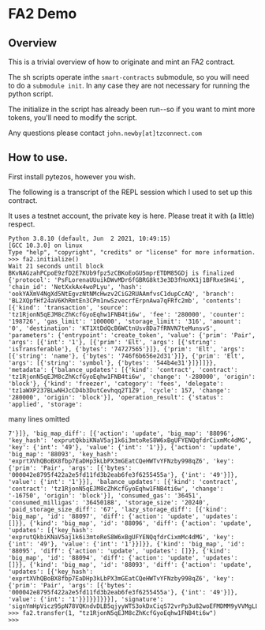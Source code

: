 # FA2 Demo

## Overview

This is a trivial overview of how to originate and mint an FA2 contract.

The sh scripts operate inthe `smart-contracts` submodule, so you will need to do a `submodule init`.  In any case they are not necessary for running the python script.

The initialize in the script has already been run--so if you want to mint more tokens, you'll need to modify the script.

Any questions please contact `john.newby[at]tzconnect.com`

## How to use.

First install pytezos, however you wish.

The following is a transcript of the REPL session which I used to set up this contract.

It uses a testnet account, the private key is here. Please treat it with (a little) respect.

```
Python 3.8.10 (default, Jun  2 2021, 10:49:15)
[GCC 10.3.0] on linux
Type "help", "copyright", "credits" or "license" for more information.
>>> fa2.initialize()
Wait 21 seconds until block BKvNAGzahPCpoE9zfD2E7KUb9fpz5zCBKoEoGU5mprETDM85GDj is finalized
{'protocol': 'PsFLorenaUUuikDWvMDr6fGBRG8kt3e3D3fHoXK1j1BFRxeSH4i', 'chain_id': 'NetXxkAx4woPLyu', 'hash': 'ookYAXmV4NgXd5NtEgvzNtNMcHwzv2CiG2RUAAmfvsC1dupCcAQ', 'branch': 'BL2XQpfHf24aV6KhRmtEn3CPm1nwSzvecrfErpnAwa7qFRfc2mb', 'contents': [{'kind': 'transaction', 'source': 'tz1RjonN5qEJM8cZhKcfGyoEqhw1FNB4ti6w', 'fee': '280000', 'counter': '198726', 'gas_limit': '100000', 'storage_limit': '316', 'amount': '0', 'destination': 'KT1XtDdQcB6WCtnUsv8Da7fRNVN7teMunsvS', 'parameters': {'entrypoint': 'create_token', 'value': {'prim': 'Pair', 'args': [{'int': '1'}, [{'prim': 'Elt', 'args': [{'string': 'isTransferable'}, {'bytes': '74727565'}]}, {'prim': 'Elt', 'args': [{'string': 'name'}, {'bytes': '746f6b656e2d31'}]}, {'prim': 'Elt', 'args': [{'string': 'symbol'}, {'bytes': '544b4e31'}]}]]}}, 'metadata': {'balance_updates': [{'kind': 'contract', 'contract': 'tz1RjonN5qEJM8cZhKcfGyoEqhw1FNB4ti6w', 'change': '-280000', 'origin': 'block'}, {'kind': 'freezer', 'category': 'fees', 'delegate': 'tz1aWXP237BLwNHJcCD4b3DutCevhqq2T1Z9', 'cycle': 157, 'change': '280000', 'origin': 'block'}], 'operation_result': {'status': 'applied', 'storage':
```
many lines omitted
```
7'}]}, 'big_map_diff': [{'action': 'update', 'big_map': '88096', 'key_hash': 'exprutQkbiKNaV5aj1k6i3mtoReS8W6xBgUFYENQqfdrCixmMc4dMG', 'key': {'int': '49'}, 'value': {'int': '1'}}, {'action': 'update', 'big_map': '88093', 'key_hash': 'exprtXVhQBoBX8fbp7EaDHp3kLbPX3mGEatCQeHWTvYFNzby998qZ6', 'key': {'prim': 'Pair', 'args': [{'bytes': '000042e8795f422a2e5fd11fd3b2eab6fe3f6255455a'}, {'int': '49'}]}, 'value': {'int': '1'}}], 'balance_updates': [{'kind': 'contract', 'contract': 'tz1RjonN5qEJM8cZhKcfGyoEqhw1FNB4ti6w', 'change': '-16750', 'origin': 'block'}], 'consumed_gas': '36451', 'consumed_milligas': '36450188', 'storage_size': '20240', 'paid_storage_size_diff': '67', 'lazy_storage_diff': [{'kind': 'big_map', 'id': '88097', 'diff': {'action': 'update', 'updates': []}}, {'kind': 'big_map', 'id': '88096', 'diff': {'action': 'update', 'updates': [{'key_hash': 'exprutQkbiKNaV5aj1k6i3mtoReS8W6xBgUFYENQqfdrCixmMc4dMG', 'key': {'int': '49'}, 'value': {'int': '1'}}]}}, {'kind': 'big_map', 'id': '88095', 'diff': {'action': 'update', 'updates': []}}, {'kind': 'big_map', 'id': '88094', 'diff': {'action': 'update', 'updates': []}}, {'kind': 'big_map', 'id': '88093', 'diff': {'action': 'update', 'updates': [{'key_hash': 'exprtXVhQBoBX8fbp7EaDHp3kLbPX3mGEatCQeHWTvYFNzby998qZ6', 'key': {'prim': 'Pair', 'args': [{'bytes': '000042e8795f422a2e5fd11fd3b2eab6fe3f6255455a'}, {'int': '49'}]}, 'value': {'int': '1'}}]}}]}}}], 'signature': 'signYmHpVicz95pN78VQKndvDLB5qjyyWTS3okDxCiqS72vrPp3u82woEFMDMM9yVVMgLLzjsLzeK3pNX78Muy3CkKzY1ZjM'}
>>> fa2.transfer(1, "tz1RjonN5qEJM8cZhKcfGyoEqhw1FNB4ti6w")
>>>
```
